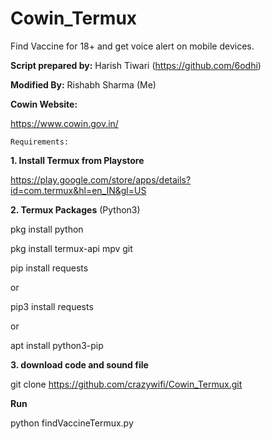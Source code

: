 # Cowin_Termux
Find Vaccine for 18+ and get voice alert on mobile devices.

**Script prepared by:** Harish Tiwari (https://github.com/6odhi)

**Modified By:** Rishabh Sharma (Me)

**Cowin Website:**

https://www.cowin.gov.in/

```Requirements:```

**1. Install Termux from Playstore**

https://play.google.com/store/apps/details?id=com.termux&hl=en_IN&gl=US

**2. Termux Packages**
(Python3)

pkg install python

pkg install termux-api mpv git

pip install requests

or

pip3 install requests

or

apt install python3-pip

**3. download code and sound file**

git clone https://github.com/crazywifi/Cowin_Termux.git


**Run**

python findVaccineTermux.py

